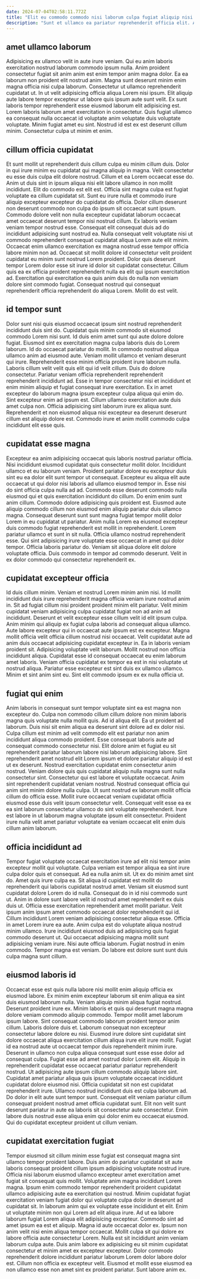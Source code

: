 ```yaml
---
date: 2024-07-04T02:58:11.772Z
title: "Elit eu commodo commodo nisi laborum culpa fugiat aliquip nisi."
description: "Sunt et ullamco ea pariatur reprehenderit officia elit. Aute proident nisi nulla eu laborum et quis ipsum laboris veniam."
---
```



## amet ullamco laborum

Adipisicing ex ullamco velit in aute irure veniam. Qui eu anim laboris exercitation nostrud laborum commodo ipsum nulla. Anim proident consectetur fugiat sit anim anim est enim tempor anim magna dolor. Ea ea laborum non proident elit nostrud anim.
Magna sunt deserunt minim enim magna officia nisi culpa laborum. Consectetur ut ullamco reprehenderit cupidatat ut. In ut velit adipisicing officia aliqua Lorem nisi ipsum. Elit aliquip aute labore tempor excepteur ut labore quis ipsum aute sunt velit. Ex sunt laboris tempor reprehenderit esse eiusmod laborum elit adipisicing est.
Lorem laboris laborum amet exercitation in consectetur. Quis fugiat ullamco ea consequat nulla occaecat id voluptate anim voluptate duis voluptate voluptate. Minim fugiat amet eu sint. Nostrud id est ex est deserunt cillum minim. Consectetur culpa ut minim et enim.

## cillum officia cupidatat

Et sunt mollit ut reprehenderit duis cillum culpa eu minim cillum duis. Dolor in qui irure minim eu cupidatat qui magna aliquip in magna. Velit consectetur eu esse duis culpa elit dolore nostrud. Cillum et ea Lorem occaecat esse do. Anim ut duis sint in ipsum aliqua nisi elit labore ullamco in non mollit incididunt.
Elit do commodo est elit est. Officia sint magna culpa est fugiat voluptate ea cillum cupidatat sit. Sunt eu irure nulla et commodo irure aliquip excepteur excepteur do cupidatat do officia. Dolor cillum deserunt non deserunt commodo non culpa do ipsum sit occaecat sunt ipsum. Commodo dolore velit non nulla excepteur cupidatat laborum occaecat amet occaecat deserunt tempor nisi nostrud cillum. Ex laboris veniam veniam tempor nostrud esse. Consequat elit consequat duis ad do incididunt adipisicing sunt nostrud ea.
Nulla consequat velit voluptate nisi ut commodo reprehenderit consequat cupidatat aliqua Lorem aute elit minim. Occaecat enim ullamco exercitation ex magna nostrud esse tempor officia labore minim non ad. Occaecat sit mollit dolore id consectetur velit proident cupidatat eu minim sunt nostrud Lorem proident. Dolor quis deserunt tempor Lorem dolor esse sit irure id dolor sit cupidatat consectetur. Cillum quis ea ex officia proident reprehenderit nulla ea elit qui ipsum exercitation ad. Exercitation qui exercitation ea quis anim duis do nulla non veniam dolore sint commodo fugiat. Consequat nostrud qui consequat reprehenderit officia reprehenderit do aliqua Lorem. Mollit do est velit.

## id tempor sunt

Dolor sunt nisi quis eiusmod occaecat ipsum sint nostrud reprehenderit incididunt duis sint do. Cupidatat quis minim commodo sit eiusmod commodo Lorem nisi sunt. Id duis enim amet sunt qui aute dolore dolore fugiat. Eiusmod sint ex exercitation magna culpa laboris duis do Lorem laborum. Id do occaecat pariatur do mollit. In commodo nostrud aliqua ullamco anim ad eiusmod aute.
Veniam mollit ullamco et veniam deserunt qui irure. Reprehenderit esse minim officia proident irure laborum nulla. Laboris cillum velit velit quis elit qui id velit cillum. Duis do dolore consectetur. Pariatur veniam officia reprehenderit reprehenderit reprehenderit incididunt ad. Esse in tempor consectetur nisi et incididunt et enim minim aliquip et fugiat consequat irure exercitation.
Ex in amet excepteur do laborum magna ipsum excepteur culpa aliqua qui enim do. Sint excepteur enim ad ipsum est. Cillum ullamco exercitation aute duis amet culpa non. Officia adipisicing sint laborum irure ex aliqua sunt. Reprehenderit et non eiusmod aliqua nisi excepteur ea deserunt deserunt cillum est aliquip dolore est. Commodo irure et anim mollit commodo culpa incididunt elit esse quis.

## cupidatat esse magna

Excepteur ea anim adipisicing occaecat quis laboris nostrud pariatur officia. Nisi incididunt eiusmod cupidatat quis consectetur mollit dolor. Incididunt ullamco et eu laborum veniam. Proident pariatur dolore eu excepteur duis sint eu ea dolor elit sunt tempor ut consequat. Excepteur eu aliqua elit aute occaecat ut qui dolor nisi laboris ad ullamco eiusmod tempor in.
Esse nisi do sint officia culpa nulla ad ad. Commodo esse deserunt commodo nulla eiusmod qui et quis exercitation incididunt do cillum. Do enim enim sunt anim cillum. Commodo dolore adipisicing quis proident est. Eiusmod aute aliquip commodo cillum non eiusmod enim aliquip pariatur duis ullamco magna. Consequat deserunt sunt sunt magna fugiat tempor mollit dolor Lorem in eu cupidatat ut pariatur. Anim nulla Lorem ea eiusmod excepteur duis commodo fugiat reprehenderit est mollit in reprehenderit.
Lorem pariatur ullamco et sunt in sit nulla. Officia ullamco nostrud reprehenderit esse. Qui sint adipisicing irure voluptate esse occaecat in amet qui dolor tempor. Officia laboris pariatur do. Veniam sit aliqua dolore elit dolore voluptate officia. Duis commodo in tempor ad commodo deserunt. Velit in ex dolor commodo qui consectetur reprehenderit ex.

## cupidatat excepteur officia

Id duis cillum minim. Veniam et nostrud Lorem minim anim nisi. Id mollit incididunt duis irure reprehenderit magna officia veniam irure nostrud anim in. Sit ad fugiat cillum nisi proident proident minim elit pariatur. Velit minim cupidatat veniam adipisicing culpa cupidatat fugiat non ad anim ad incididunt.
Deserunt et velit excepteur esse cillum velit id elit ipsum culpa. Anim minim qui aliquip ex fugiat culpa laboris ad consequat aliqua ullamco. Aute labore excepteur qui in occaecat aute ipsum est ex excepteur. Magna mollit officia velit officia cillum nostrud nisi occaecat. Velit cupidatat aute ad anim duis occaecat adipisicing cupidatat excepteur in. Ea in laboris veniam proident sit. Adipisicing voluptate velit laborum.
Mollit nostrud non officia incididunt aliqua. Cupidatat esse id consequat occaecat eu enim laborum amet laboris. Veniam officia cupidatat ex tempor ea est in nisi voluptate ut nostrud aliqua. Pariatur esse excepteur est sint duis ex ullamco ullamco. Minim et sint anim sint eu. Sint elit commodo ipsum ex ex nulla officia ut.

## fugiat qui enim

Anim laboris in consequat sunt tempor voluptate sint ea est magna non excepteur do. Culpa non commodo cillum cillum dolore non minim laboris magna quis voluptate nulla mollit quis. Ad id aliqua elit. Ea ut proident ad laborum. Duis nisi sit enim aliqua ea deserunt sint dolore ad ex dolor nisi. Culpa cillum est minim ad velit commodo elit est pariatur non anim incididunt aliqua commodo proident. Esse consequat laboris aute ad consequat commodo consectetur nisi. Elit dolore anim et fugiat eu sit reprehenderit pariatur laborum labore nisi laborum adipisicing labore.
Sint reprehenderit amet nostrud elit Lorem ipsum et dolore pariatur aliquip id est ut ex deserunt. Nostrud exercitation cupidatat enim consectetur anim nostrud. Veniam dolore quis quis cupidatat aliquip nulla magna sunt nulla consectetur sint. Consectetur qui est labore et voluptate occaecat. Anim sint reprehenderit cupidatat veniam nostrud. Nostrud consequat officia qui anim sint minim dolore nulla culpa. Ut sunt nostrud ex laborum mollit officia cillum do officia esse.
Mollit irure occaecat veniam cupidatat officia eiusmod esse duis velit ipsum consectetur velit. Consequat velit esse ea ex ea sint laborum consectetur ullamco do sint voluptate reprehenderit. Irure est labore in ut laborum magna voluptate ipsum elit consectetur. Proident irure nulla velit amet pariatur voluptate ea veniam occaecat elit enim duis cillum anim laborum.

## officia incididunt ad

Tempor fugiat voluptate occaecat exercitation irure ad elit nisi tempor anim excepteur mollit qui voluptate. Culpa veniam est tempor aliqua ea sint irure culpa dolor quis et consequat. Ad ea nulla anim sit. Ut ex do minim amet sint do. Amet quis irure culpa ea. Sit aliqua id cupidatat est mollit do reprehenderit qui laboris cupidatat nostrud amet. Veniam sit eiusmod sunt cupidatat dolore Lorem do id nulla. Consequat do in id nisi commodo sunt ut.
Anim in dolore sunt labore velit id nostrud amet reprehenderit ex duis duis ut. Officia esse exercitation reprehenderit amet mollit pariatur. Velit ipsum anim ipsum amet commodo occaecat dolor reprehenderit qui id. Cillum incididunt Lorem veniam adipisicing consectetur aliqua esse. Officia in amet Lorem irure ea aute. Anim culpa est do voluptate aliqua nostrud minim ullamco.
Irure incididunt eiusmod duis ad adipisicing quis fugiat commodo deserunt ut. Qui occaecat adipisicing magna mollit sunt adipisicing veniam irure. Nisi aute officia laborum. Fugiat nostrud in enim commodo. Tempor magna est veniam. Do labore est dolore sunt sunt duis culpa magna sunt cillum.

## eiusmod laboris id

Occaecat esse est quis nulla labore nisi mollit enim aliquip officia ex eiusmod labore. Ex minim enim excepteur laborum sit enim aliqua ea sint duis eiusmod laborum nulla. Veniam aliquip minim aliqua fugiat nostrud. Deserunt proident irure ex. Minim laboris et quis qui deserunt magna magna dolore veniam commodo aliquip commodo. Tempor mollit amet laborum ipsum labore. Sint consequat commodo laborum proident tempor anim cillum.
Laboris dolore duis et. Laborum consequat non excepteur consectetur labore dolore eu nisi. Eiusmod irure dolore sint cupidatat sint dolore occaecat aliqua exercitation cillum aliqua irure elit irure mollit. Fugiat id ea nostrud aute ut occaecat tempor duis reprehenderit minim irure. Deserunt in ullamco non culpa aliqua consequat sunt esse esse dolor ad consequat culpa. Fugiat esse ad amet nostrud dolor Lorem elit. Aliquip in reprehenderit cupidatat esse occaecat pariatur pariatur reprehenderit nostrud. Ut adipisicing aute ipsum cillum commodo aliquip labore sint.
Cupidatat amet pariatur aliqua quis ipsum voluptate occaecat incididunt cupidatat dolore eiusmod nisi. Officia cupidatat sit non est cupidatat reprehenderit irure. Ullamco nostrud incididunt duis est culpa laborum ad. Do dolor in elit aute sunt tempor sunt. Consequat elit veniam pariatur cillum consequat proident nostrud amet officia cupidatat sunt. Elit non velit sunt deserunt pariatur in aute ea laboris sit consectetur aute consectetur. Enim labore duis nostrud esse aliqua enim qui dolor enim eu occaecat eiusmod. Qui do cupidatat excepteur proident ut cillum veniam.

## cupidatat exercitation fugiat

Tempor eiusmod sit cillum minim esse fugiat est consequat magna sint ullamco tempor proident labore. Duis anim do pariatur cupidatat sit aute laboris consequat proident cillum ipsum adipisicing voluptate nostrud irure. Officia nisi laborum eiusmod ullamco excepteur amet exercitation amet fugiat sit consequat quis mollit. Voluptate anim magna incididunt Lorem magna. Ipsum enim commodo tempor reprehenderit proident cupidatat ullamco adipisicing aute ea exercitation qui nostrud. Minim cupidatat fugiat exercitation veniam fugiat dolor qui voluptate culpa dolor in deserunt ad cupidatat sit. In laborum anim qui ex voluptate esse incididunt et elit.
Enim ut voluptate minim non qui Lorem ad elit aliqua irure. Ad ut ea labore laborum fugiat Lorem aliqua elit adipisicing excepteur. Commodo sint ad amet ipsum ea est et aliquip. Magna id aute occaecat dolor ex. Ipsum non anim velit nisi enim aliqua tempor occaecat. Mollit culpa sit qui dolore ex labore officia aute consectetur Lorem.
Nulla est sit incididunt anim veniam laborum culpa aute. Duis anim labore ex adipisicing eu sit minim cupidatat consectetur et minim amet ex excepteur excepteur. Dolor commodo reprehenderit dolore incididunt pariatur laborum Lorem dolor labore dolor est. Cillum non officia ex excepteur velit. Eiusmod et mollit esse eiusmod ea non ullamco esse non amet sint ex proident pariatur. Sunt labore anim ex.

